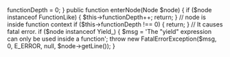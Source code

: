<?php

/*
 * This file is part of Psy Shell.
 *
 * (c) 2012-2018 Justin Hileman
 *
 * For the full copyright and license information, please view the LICENSE
 * file that was distributed with this source code.
 */

namespace Psy\CodeCleaner;

use PhpParser\Node;
use PhpParser\Node\Expr\Yield_;
use PhpParser\Node\FunctionLike;
use Psy\Exception\FatalErrorException;

class FunctionContextPass extends CodeCleanerPass
{
    /** @var int */
    private $functionDepth;

    /**
     * @param array $nodes
     */
    public function beforeTraverse(array $nodes)
    {
        $this->functionDepth = 0;
    }

    public function enterNode(Node $node)
    {
        if ($node instanceof FunctionLike) {
            $this->functionDepth++;

            return;
        }

        // node is inside function context
        if ($this->functionDepth !== 0) {
            return;
        }

        // It causes fatal error.
        if ($node instanceof Yield_) {
            $msg = 'The "yield" expression can only be used inside a function';
            throw new FatalErrorException($msg, 0, E_ERROR, null, $node->getLine());
        }
    